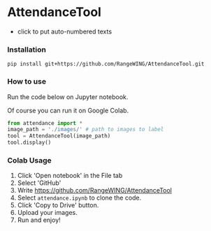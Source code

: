 # AttendanceTool
* click to put auto-numbered texts

### Installation
```pip install git+https://github.com/RangeWING/AttendanceTool.git```

### How to use
Run the code below on Jupyter notebook. 

Of course you can run it on Google Colab.

```python
from attendance import *
image_path = './images/' # path to images to label
tool = AttendanceTool(image_path)
tool.display()
```


### Colab Usage
1. Click 'Open notebook' in the File tab
2. Select 'GitHub'
3. Write https://github.com/RangeWING/AttendanceTool
4. Select `attendance.ipynb` to clone the code.
5. Click 'Copy to Drive' button.
6. Upload your images.
7. Run and enjoy!